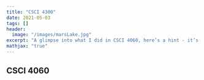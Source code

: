 ```yaml
---
title: "CSCI 4300"
date: 2021-05-03
tags: []
header: 
  image: "/images/marsLake.jpg"
excerpt: "A glimpse into what I did in CSCI 4060, here’s a hint - it’s Android app development!"
mathjax: "true"
---
```

## CSCI 4060
